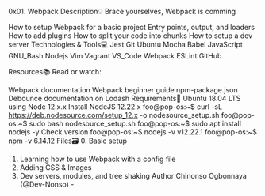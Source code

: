 0x01. Webpack
Description:bulb:
Brace yourselves, Webpack is comming

How to setup Webpack for a basic project
Entry points, output, and loaders
How to add plugins
How to split your code into chunks
How to setup a dev server
Technologies & Tools:computer:
Jest Git Ubuntu Mocha Babel JavaScript GNU_Bash Nodejs Vim Vagrant VS_Code Webpack ESLint GitHub

Resources:books:
Read or watch:

Webpack documentation
Webpack beginner guide
npm-package.json
Debounce documentation on Lodash
Requirements:hammer:
Ubuntu 18.04 LTS using Node 12.x.x
Install NodeJS 12.22.x
foo@pop-os:~$ curl -sL https://deb.nodesource.com/setup_12.x -o nodesource_setup.sh
foo@pop-os:~$ sudo bash nodesource_setup.sh
foo@pop-os:~$ sudo apt install nodejs -y
Check version
foo@pop-os:~$ nodejs -v
v12.22.1
foo@pop-os:~$ npm -v
6.14.12
Files:card_file_box:
0. Basic setup
1. Learning how to use Webpack with a config file
2. Adding CSS & Images
3. Dev servers, modules, and tree shaking
Author
Chinonso Ogbonnaya (@Dev-Nonso) - 